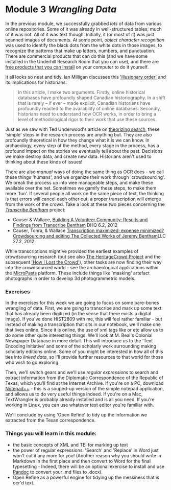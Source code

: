 Module 3 _Wrangling Data_
=====================

In the previous module, we successfully grabbed *lots* of data from various online repositories. Some of it was already in well-structured tables; much of it was not. All of it was text though. Initially, it (or most of it) was just scanned images of documents. At some point, _object character recognition_ was used to identify the black dots from the white dots in those images, to recognize the patterns that make up letters, numbers, and punctuation. There are commercial products that can do this (and we have some installed in the Underhill Research Room that you can use), and there are [free products that you can install](http://electricarchaeology.ca/2014/07/15/doing-ocr-within-r/) on your computer to do it yourself.

It all looks so neat and tidy. Ian Milligan discusses this ['illusionary order'](http://utpjournals.metapress.com/content/k002j61230g4556w/?p=8d64dca8cfec44e8b4858483ebf23daf&pi=2) and its implications for historians:
>In this article, I make two arguments. Firstly, online historical databases have profoundly shaped Canadian historiography. In a shift that is rarely – if ever – made explicit, Canadian historians have profoundly reacted to the availability of online databases. Secondly, historians need to understand how OCR works, in order to bring a level of methodological rigor to their work that use these sources.

Just as we saw with Ted Underwood's article on [theorizing search](http://www.jstor.org/stable/10.1525/rep.2014.127.1.64), these 'simple' steps in the research process are anything but. They are also profoundly theoretical in how they change what it is we can know. In archaeology, every step of the method, every stage in the process, has a profound impact on the stories we eventually tell about the past. Decisions we make destroy data, and create new data. Historians aren't used to thinking about these kinds of issues!

There are also _manual_ ways of doing the same thing as OCR does - we call these things 'humans', and we organize their work through 'crowdsourcing'. We break the process up into wee manageable steps, and make these available over the net. Sometimes we gamify these steps, to make them more 'fun'. If several people all work on the same piece of text, the thinking is that errors will cancel each other out: a proper transcription will emerge from the work of the crowd. Take a look at these two pieces concerning the [_Transcribe Bentham_](http://www.transcribe-bentham.da.ulcc.ac.uk/td/Transcribe_Bentham) project:

+ Causer & Wallace, [Building A Volunteer Community: Results and Findings from Transcribe Bentham](http://www.digitalhumanities.org/dhq/vol/6/2/000125/000125.html) DHQ 6.2, 2012
+ Causer, Tonra, & Wallace [Transcription maximized; expense minimized? Crowdsourcing and editing The Collected Works of Jeremy Bentham](http://llc.oxfordjournals.org/content/27/2/119.abstract)LLC 27.2, 2012

While transcriptions might've provided the earliest examples of crowdsourcing research (but see also [The HeritageCrowd Project](http://quod.lib.umich.edu/d/dh/12230987.0001.001/1:9/--writing-history-in-the-digital-age?g=dculture;rgn=div1;view=fulltext;xc=1#9.3) and the subsequent ['How I Lost the Crowd'](http://electricarchaeology.ca/2012/05/18/how-i-lost-the-crowd-a-tale-of-sorrow-and-hope/)), other tasks are now finding their way into the crowdsourced world - see the archaeological applications within the [MicroPasts](http://micropasts.org/) platform. These include things like 'masking' artefact photographs in order to develop 3d photogrammetric models.

### Exercises

In the exercises for this week we are going to focus on some bare-bones wrangling of data. First, we are going to transcribe and mark up some text that has already been digitized (in the sense that there exists a digital image). If you've done HIST2809 with me, this will feel rather familiar - but instead of making a transcription that sits in our notebook, we'll make one that lives online. Since it is online, the use of xml tags like <date> or <advertisement> etc allow us to do some other quite interesting things. We'll look at M. Beal's Colonial Newspaper Database in more detail. This will introduce us to the 'Text Encoding Initiative' and some of the scholarly work surrounding making scholarly editions online. Some of you might be interested in how all of this ties into *linked data*, so I'll provide further resources to that world for those who wish to go exploring.

Then, we'll switch gears and we'll use *regular expressions* to search and extract information from the Diplomatic Correspondence of the Republic of Texas, which you'll find at the Internet Archive. If you're on a PC, download [Notepad++](http://notepad-plus-plus.org/) - this is a souped-up version of the simple notepad application, and allows us to do very useful things indeed. If you're on a Mac, TextWrangler is probably already installed and is all you need. If you're working in Linux, you can use whatever text editor you're familiar with.

We'll conclude by using 'Open Refine' to tidy up the information we extracted from the Texan correspondence. 

### Things you will learn in this module:

+ the basic concepts of XML and TEI for marking up text
+ the power of regular expressions. 'Search' and 'Replace' in Word just won't cut it any more for you! (Another reason why you should write in Markdown in the first place and then convert to Word for the final typesetting - Indeed, there will be an optional exercise to install and use [Pandoc](http://johnmacfarlane.net/pandoc/demos.html) to convert your .md files to .docx).
+ Open Refine as a powerful engine for tidying up the messiness that is ocr'd text.

